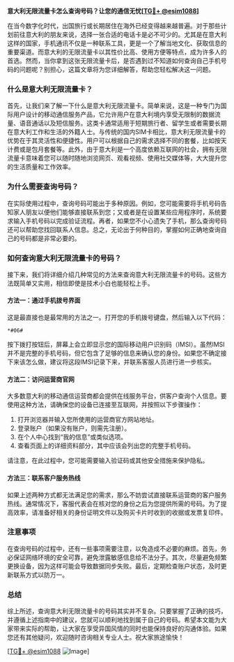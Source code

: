 **意大利无限流量卡怎么查询号码？让您的通信无忧[[TG💪+ @esim1088](https://t.me/s/esim1088)]**

在当今数字化时代，出国旅行或长期居住在海外已经变得越来越普遍。对于那些计划前往意大利的朋友来说，选择一张合适的电话卡是必不可少的。尤其是在意大利这样的国家，手机通讯不仅是一种联系工具，更是一个了解当地文化、获取信息的重要渠道。而意大利的无限流量卡以其性价比高、使用方便等特点，成为许多人的首选。然而，当你拿到这张无限流量卡后，是否遇到过不知道如何查询自己手机号码的问题呢？别担心，这篇文章将为您详细解答，帮助您轻松解决这一问题。

### **什么是意大利无限流量卡？**

首先，让我们来了解一下什么是意大利无限流量卡。简单来说，这是一种专门为国际用户设计的移动通信服务产品，它允许用户在意大利境内享受无限制的数据流量、语音通话以及短信服务。这类卡通常适用于短期旅行者、留学生或者需要长期在意大利工作和生活的外籍人士。与传统的国内SIM卡相比，意大利无限流量卡的优势在于其灵活性和便捷性。用户可以根据自己的需求选择不同的套餐，比如按天计费或是包月套餐等。此外，由于意大利是一个高度依赖互联网的社会，拥有无限流量卡意味着您可以随时随地浏览网页、观看视频、使用社交媒体等，大大提升您的生活质量和工作效率。

### **为什么需要查询号码？**

在实际使用过程中，查询号码可能出于多种原因。例如，您可能需要将手机号码告知家人朋友以便他们能够直接联系到您；又或者是在设置某些应用程序时，系统要求输入手机号码以完成验证流程。再者，如果您不小心遗失了手机，那么查询号码还可以帮助您找回联系人信息。总之，无论出于何种目的，掌握如何正确地查询自己的号码都是非常必要的。

### **如何查询意大利无限流量卡的号码？**

接下来，我们将详细介绍几种常见的方法来查询意大利无限流量卡的号码。这些方法既简单又实用，相信即使是技术小白也能轻松上手。

#### **方法一：通过手机拨号界面**
这是最直接也是最常用的方法之一。打开您的手机拨号键盘，然后输入以下代码：
```
*#06#
```
按下拨打按钮后，屏幕上会立即显示您的国际移动用户识别码（IMSI）。虽然IMSI并不是完整的手机号码，但它包含了足够的信息来确认您的身份。如果您不确定接下来该怎么做，建议将这段IMSI记录下来，并联系客服人员进行进一步核实。

#### **方法二：访问运营商官网**
大多数意大利的移动通信运营商都会提供在线服务平台，供客户查询个人信息。要使用这种方法，请确保您的设备已连接至互联网，并按照以下步骤操作：

1. 打开浏览器并输入您所使用的运营商官方网站地址。
2. 登录账户（如果没有账户，则需先注册）。
3. 在个人中心找到“我的信息”或类似选项。
4. 查看页面上的详细资料部分，其中应该会列出您的完整手机号码。

请注意，在此过程中，您可能需要输入验证码或其他安全措施来保护隐私。

#### **方法三：联系客户服务热线**
如果上述两种方式都无法满足您的需求，那么不妨尝试直接联系运营商的客户服务热线。通常情况下，客服代表会在核对您的身份之后为您提供所需的号码。为了提高效率，请准备好相关的身份证明文件以及购买卡片时收到的收据或发票复印件。

### **注意事项**
在查询号码的过程中，还有一些事项需要注意，以免造成不必要的麻烦。首先，务必保证网络环境的安全可靠，避免泄露敏感信息给不法分子。其次，尽量避免频繁更换设备，因为这样可能会导致数据同步失败。最后，定期检查账户状态，及时更新联系方式以防万一。

### **总结**

综上所述，查询意大利无限流量卡的号码其实并不复杂。只要掌握了正确的技巧，并遵循上述指南中的建议，您就可以顺利地找到属于自己的号码。希望本文能为大家带来实际的帮助，让大家在享受异国风情的同时也能保持良好的沟通体验。如果您还有其他疑问，欢迎随时咨询相关专业人士。祝大家旅途愉快！

[[TG💪+ @esim1088](https://t.me/s/esim1088) ![Image](https://i.postimg.cc/4NQfJmqS/Snipaste-2025-05-13-00-14-12.png)]